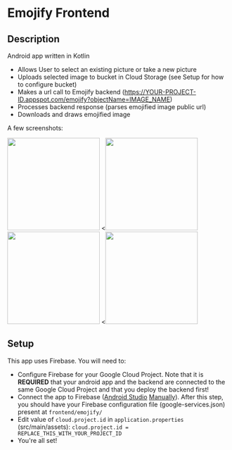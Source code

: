 Emojify Frontend
===

## Description

Android app written in Kotlin

* Allows User to select an existing picture or take a new picture
* Uploads selected image to bucket in Cloud Storage (see Setup for how to configure bucket)
* Makes a url call to Emojify backend (https://YOUR-PROJECT-ID.appspot.com/emojify?objectName=IMAGE_NAME)
* Processes backend response (parses emojified image public url)
* Downloads and draws emojified image

A few screenshots:

<image src="../screenshots/welcome.png" width="210px"/> <<image src="../screenshots/placeholder-image-1.png" width="210px"/>
<image src="../screenshots/placeholder-image-2.png" width="210px"/> <<image src="../screenshots/result.png" width="210px"/>
## Setup

This app uses Firebase. You will need to:
* Configure Firebase for your Google Cloud Project. Note that it is **REQUIRED** that your android app and the backend are connected to the same Google Cloud Project and that you deploy the backend first! 
* Connect the app to Firebase ([Android Studio](https://developer.android.com/studio/write/firebase) [Manually](https://firebase.google.com/docs/android/setup#manually_add_firebase)). After this step, you should have your Firebase configuration file (google-services.json) present at `frontend/emojify/`
* Edit value of `cloud.project.id` in `application.properties` (src/main/assets): `cloud.project.id = REPLACE_THIS_WITH_YOUR_PROJECT_ID`
* You're all set!
